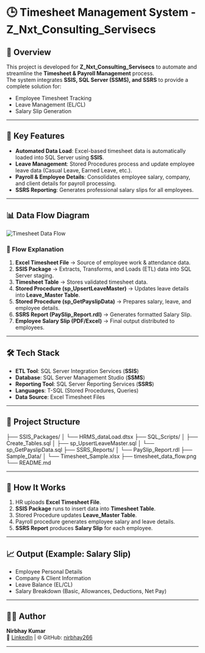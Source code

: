   # 🕒 Timesheet Management System - Z_Nxt_Consulting_Servisecs  
  
  ## 📌 Overview  
  This project is developed for **Z_Nxt_Consulting_Servisecs** to automate and streamline the **Timesheet & Payroll Management** process.  
  The system integrates **SSIS, SQL Server (SSMS), and SSRS** to provide a complete solution for:  
  - Employee Timesheet Tracking  
  - Leave Management (EL/CL)  
  - Salary Slip Generation  
  
  ---
  
  ## 🚀 Key Features  
  - **Automated Data Load**: Excel-based timesheet data is automatically loaded into SQL Server using **SSIS**.  
  - **Leave Management**: Stored Procedures process and update employee leave data (Casual Leave, Earned Leave, etc.).  
  - **Payroll & Employee Details**: Consolidates employee salary, company, and client details for payroll processing.  
  - **SSRS Reporting**: Generates professional salary slips for all employees.  
  
  ---
  
## 📊 Data Flow Diagram  

![Timesheet Data Flow](https://raw.githubusercontent.com/nirbhay266/Z_Nxt_Consulting_Servisecs_Timesheet_Management/main/timesheet_data_flow.png)

  
  
  ### 🔄 Flow Explanation
  1. **Excel Timesheet File** → Source of employee work & attendance data.  
  2. **SSIS Package** → Extracts, Transforms, and Loads (ETL) data into SQL Server staging.  
  3. **Timesheet Table** → Stores validated timesheet data.  
  4. **Stored Procedure (sp_UpsertLeaveMaster)** → Updates leave details into **Leave_Master Table**.  
  5. **Stored Procedure (sp_GetPayslipData)** → Prepares salary, leave, and employee details.  
  6. **SSRS Report (PaySlip_Report.rdl)** → Generates formatted Salary Slip.  
  7. **Employee Salary Slip (PDF/Excel)** → Final output distributed to employees.  
  
  ---
  
  ## 🛠️ Tech Stack  
  - **ETL Tool**: SQL Server Integration Services (**SSIS**)  
  - **Database**: SQL Server Management Studio (**SSMS**)  
  - **Reporting Tool**: SQL Server Reporting Services (**SSRS**)  
  - **Languages**: T-SQL (Stored Procedures, Queries)  
  - **Data Source**: Excel Timesheet Files  
  
  ---
  
  ## 📂 Project Structure  
  ├── SSIS_Packages/
  │ └── HRMS_dataLoad.dtsx
  ├── SQL_Scripts/
  │ ├── Create_Tables.sql
  │ ├── sp_UpsertLeaveMaster.sql
  │ └── sp_GetPayslipData.sql
  ├── SSRS_Reports/
  │ └── PaySlip_Report.rdl
  ├── Sample_Data/
  │ └── Timesheet_Sample.xlsx
  ├── timesheet_data_flow.png
  └── README.md    
  
  
  ---
  
  ## 📜 How It Works  
  1. HR uploads **Excel Timesheet File**.  
  2. **SSIS Package** runs to insert data into **Timesheet Table**.  
  3. Stored Procedure updates **Leave_Master Table**.  
  4. Payroll procedure generates employee salary and leave details.  
  5. **SSRS Report** produces **Salary Slip** for each employee.  
  
  ---
  
  ## 📈 Output (Example: Salary Slip)  
  - Employee Personal Details  
  - Company & Client Information  
  - Leave Balance (EL/CL)  
  - Salary Breakdown (Basic, Allowances, Deductions, Net Pay)  
  
  ---
  
  ## 👨‍💻 Author  
  **Nirbhay Kumar**  
  📧 [LinkedIn](https://www.linkedin.com/in/nirbhay-kumar-32b947262/) | 🌐 GitHub: [nirbhay266](https://github.com/nirbhay266)  
  
  ---
